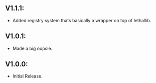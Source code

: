 ## V1.1.1:
- Added registry system thats basically a wrapper on top of lethallib.

## V1.0.1:
- Made a big oopsie.

## V1.0.0:
- Initial Release.
